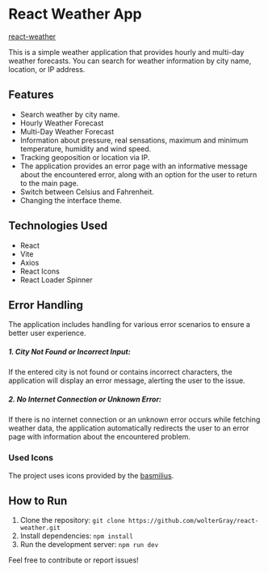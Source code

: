 # React Weather App

[react-weather](https://wolterGray.github.io/react-weather)

This is a simple weather application that provides hourly and multi-day weather forecasts. You can search for weather information by city name, location, or IP address.

## Features

- Search weather by city name.
- Hourly Weather Forecast
- Multi-Day Weather Forecast
- Information about pressure, real sensations, maximum and minimum temperature, humidity and wind speed.
- Tracking geoposition or location via IP.
- The application provides an error page with an informative message about the encountered error, along with an option for the user to return to the main page.
- Switch between Celsius and Fahrenheit.
- Changing the interface theme.
  

## Technologies Used

- React
- Vite
- Axios
- React Icons
- React Loader Spinner

## Error Handling

The application includes handling for various error scenarios to ensure a better user experience.

##### 1. City Not Found or Incorrect Input:

If the entered city is not found or contains incorrect characters, the application will display an error message, alerting the user to the issue.

##### 2. No Internet Connection or Unknown Error:

If there is no internet connection or an unknown error occurs while fetching weather data, the application automatically redirects the user to an error page with information about the encountered problem.



### Used Icons

The project uses icons provided by the [basmilius](https://github.com/basmilius/weather-icons.git).


## How to Run

1. Clone the repository: `git clone https://github.com/wolterGray/react-weather.git`
2. Install dependencies: `npm install`
3. Run the development server: `npm run dev`

Feel free to contribute or report issues!
